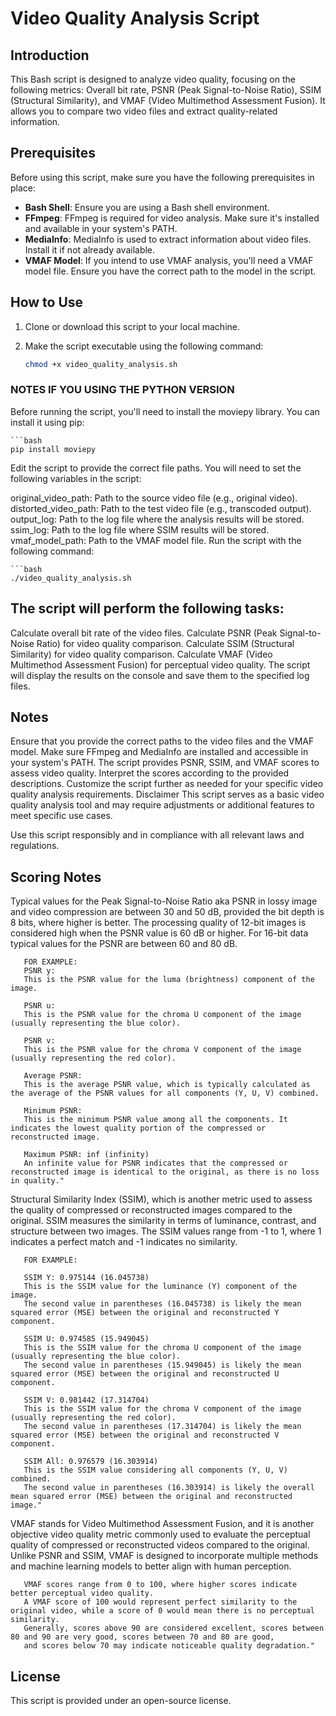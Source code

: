 # Video Quality Analysis Script

## Introduction

This Bash script is designed to analyze video quality, focusing on the following metrics: Overall bit rate, PSNR (Peak Signal-to-Noise Ratio), SSIM (Structural Similarity), and VMAF (Video Multimethod Assessment Fusion). It allows you to compare two video files and extract quality-related information.

## Prerequisites

Before using this script, make sure you have the following prerequisites in place:

- **Bash Shell**: Ensure you are using a Bash shell environment.
- **FFmpeg**: FFmpeg is required for video analysis. Make sure it's installed and available in your system's PATH.
- **MediaInfo**: MediaInfo is used to extract information about video files. Install it if not already available.
- **VMAF Model**: If you intend to use VMAF analysis, you'll need a VMAF model file. Ensure you have the correct path to the model in the script.

## How to Use

1. Clone or download this script to your local machine.

2. Make the script executable using the following command:

   ```bash
   chmod +x video_quality_analysis.sh

### NOTES IF YOU USING THE PYTHON VERSION

Before running the script, you'll need to install the moviepy library. You can install it using pip:

    ```bash
    pip install moviepy

Edit the script to provide the correct file paths. You will need to set the following variables in the script:

original_video_path: Path to the source video file (e.g., original video).
distorted_video_path: Path to the test video file (e.g., transcoded output).
output_log: Path to the log file where the analysis results will be stored.
ssim_log: Path to the log file where SSIM results will be stored.
vmaf_model_path: Path to the VMAF model file.
Run the script with the following command:

    ```bash
    ./video_quality_analysis.sh
    
## The script will perform the following tasks:

Calculate overall bit rate of the video files.
Calculate PSNR (Peak Signal-to-Noise Ratio) for video quality comparison.
Calculate SSIM (Structural Similarity) for video quality comparison.
Calculate VMAF (Video Multimethod Assessment Fusion) for perceptual video quality.
The script will display the results on the console and save them to the specified log files.

## Notes
Ensure that you provide the correct paths to the video files and the VMAF model.
Make sure FFmpeg and MediaInfo are installed and accessible in your system's PATH.
The script provides PSNR, SSIM, and VMAF scores to assess video quality. Interpret the scores according to the provided descriptions.
Customize the script further as needed for your specific video quality analysis requirements.
Disclaimer
This script serves as a basic video quality analysis tool and may require adjustments or additional features to meet specific use cases.

Use this script responsibly and in compliance with all relevant laws and regulations.

## Scoring Notes
Typical values for the Peak Signal-to-Noise Ratio aka PSNR in lossy image and video compression are between 30 and 50 dB, 
       provided the bit depth is 8 bits, where higher is better. 
       The processing quality of 12-bit images is considered high when the PSNR value is 60 dB or higher. 
       For 16-bit data typical values for the PSNR are between 60 and 80 dB.
       
       FOR EXAMPLE:
       PSNR y: 
       This is the PSNR value for the luma (brightness) component of the image.

       PSNR u: 
       This is the PSNR value for the chroma U component of the image (usually representing the blue color).

       PSNR v: 
       This is the PSNR value for the chroma V component of the image (usually representing the red color).

       Average PSNR: 
       This is the average PSNR value, which is typically calculated as the average of the PSNR values for all components (Y, U, V) combined.

       Minimum PSNR:
       This is the minimum PSNR value among all the components. It indicates the lowest quality portion of the compressed or reconstructed image.

       Maximum PSNR: inf (infinity)
       An infinite value for PSNR indicates that the compressed or reconstructed image is identical to the original, as there is no loss in quality."

Structural Similarity Index (SSIM), which is another metric used to assess the quality of compressed or reconstructed images compared to the original. 
       SSIM measures the similarity in terms of luminance, contrast, and structure between two images. The SSIM values range from -1 to 1, 
       where 1 indicates a perfect match and -1 indicates no similarity.

       FOR EXAMPLE:

       SSIM Y: 0.975144 (16.045738)
       This is the SSIM value for the luminance (Y) component of the image. 
       The second value in parentheses (16.045738) is likely the mean squared error (MSE) between the original and reconstructed Y component.

       SSIM U: 0.974585 (15.949045)
       This is the SSIM value for the chroma U component of the image (usually representing the blue color). 
       The second value in parentheses (15.949045) is likely the mean squared error (MSE) between the original and reconstructed U component.

       SSIM V: 0.981442 (17.314704)
       This is the SSIM value for the chroma V component of the image (usually representing the red color). 
       The second value in parentheses (17.314704) is likely the mean squared error (MSE) between the original and reconstructed V component.

       SSIM All: 0.976579 (16.303914)
       This is the SSIM value considering all components (Y, U, V) combined. 
       The second value in parentheses (16.303914) is likely the overall mean squared error (MSE) between the original and reconstructed image."
       
VMAF stands for Video Multimethod Assessment Fusion, and it is another objective video quality metric commonly used to evaluate the perceptual quality of compressed or reconstructed videos compared to the original. 
       Unlike PSNR and SSIM, VMAF is designed to incorporate multiple methods and machine learning models to better align with human perception.

       VMAF scores range from 0 to 100, where higher scores indicate better perceptual video quality. 
       A VMAF score of 100 would represent perfect similarity to the original video, while a score of 0 would mean there is no perceptual similarity.
       Generally, scores above 90 are considered excellent, scores between 80 and 90 are very good, scores between 70 and 80 are good, 
       and scores below 70 may indicate noticeable quality degradation."


## License
This script is provided under an open-source license.
